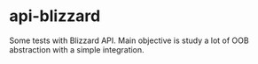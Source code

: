 # api-blizzard

Some tests with Blizzard API. Main objective is study a lot of OOB abstraction with a simple integration.

